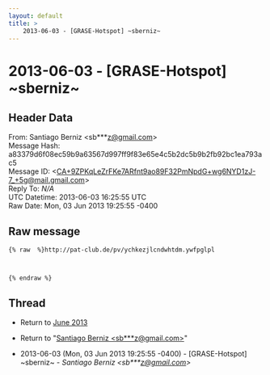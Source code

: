 ```yaml
---
layout: default
title: >
    2013-06-03 - [GRASE-Hotspot] ~sberniz~
---
```


# 2013-06-03 - [GRASE-Hotspot] ~sberniz~

## Header Data

From: Santiago Berniz \<sb***z@gmail.com\><br>
Message Hash: a83379d6f08ec59b9a63567d997ff9f83e65e4c5b2dc5b9b2fb92bc1ea793ac5<br>
Message ID: \<CA+9ZPKqLeZrFKe7ARfnt9ao89F32PmNpdG+wg6NYD1zJ-7_+5g@mail.gmail.com\><br>
Reply To: _N/A_<br>
UTC Datetime: 2013-06-03 16:25:55 UTC<br>
Raw Date: Mon, 03 Jun 2013 19:25:55 -0400<br>

## Raw message

```
{% raw  %}http://pat-club.de/pv/ychkezjlcndwhtdm.ywfpglpl



{% endraw %}
```

## Thread

+ Return to [June 2013](/archive/2013/06)

+ Return to "[Santiago Berniz <sb***z<span>@</span>gmail.com>](/authors/sb___z_at_gmail_com)"

+ 2013-06-03 (Mon, 03 Jun 2013 19:25:55 -0400) - [GRASE-Hotspot] ~sberniz~ - _Santiago Berniz \<sb***z@gmail.com\>_

